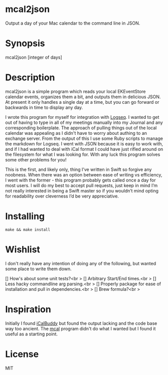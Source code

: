 # mcal2json

Output a day of your Mac calendar to the command line in JSON.

# Synopsis

mcal2json [integer of days]

# Description

mcal2json is a simple program which reads your local EKEventStore calendar events, organizes them a bit, and outputs them in delicious JSON. At present it only handles a single day at a time, but you can go forward or backwards in time to display any day.

I wrote this program for myself for integration with [Logseq](https://logseq.com). I wanted to get out of having to type in all of my meetings manually into my Journal and any corresponding boilerplate. The approach of pulling things out of the local calendar was appealing as I didn't have to worry about authing to an exchange server. From the output of this I use some Ruby scripts to manage the markdown for Logseq. I went with JSON because it is easy to work with, and if I had wanted to deal with iCal format I could have just rifled around on the filesystem for what I was looking for. With any luck this program solves some other problems for you!

This is the first, and likely only, thing I’ve written in Swift so forgive any noobness. When there was an option between ease of writing vs efficiency, I went with the former - this program probably gets called once a day for most users. I will do my best to accept pull requests, just keep in mind I’m not really interested in being a Swift master so if you wouldn’t mind opting for readability over cleverness I’d be very appreciative.

# Installing

```
make && make install
```

# Wishlist

I don't really have any intention of doing any of the following, but wanted some place to write them down.

[] How's about some unit tests?<br \>
[] Arbitrary Start/End times.<br \>
[] Less hacky commandline arg parsing.<br \>
[] Properly package for ease of installation and pull in dependencies.<br \>
[] Brew formula?<br \>

# Inspiration

Initially I found [iCalBuddy](https://hasseg.org/icalBuddy/) but found the output lacking and the code base way too ancient. The [mcal](https://github.com/0ihsan/mcal) program didn't do what I wanted but I found it useful as a starting point.

# License

MIT

